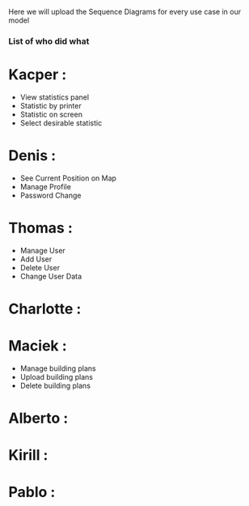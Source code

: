 Here we will upload the Sequence Diagrams for every use case in our model

### List of who did what  
 
# Kacper : 
+ View statistics panel
+ Statistic by printer
+ Statistic on screen
+ Select desirable statistic
         
# Denis  :
+ See Current Position on Map
+ Manage Profile
+ Password Change

# Thomas :
+ Manage User
+ Add User
+ Delete User
+ Change User Data

# Charlotte :

# Maciek :
+ Manage building plans
+ Upload building plans
+ Delete building plans

# Alberto :

# Kirill : 

# Pablo :
